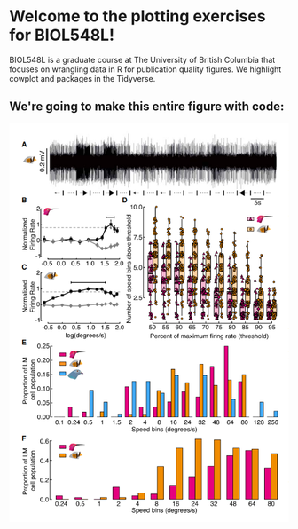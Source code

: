 # Welcome to the plotting exercises for BIOL548L!
BIOL548L is a graduate course at The University of British Columbia that focuses on wrangling data in R for publication quality figures. We highlight cowplot and packages in the Tidyverse.

## We're going to make this entire figure with code:
![figure](images/gaedeeatal_fig3.png "Figure 3 Gaede et al., 2017")
